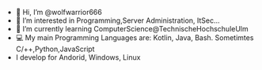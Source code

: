 - 👋 Hi, I’m @wolfwarrior666
- 👀 I’m interested in Programming,Server Administration, ItSec...
- 🌱 I’m currently learning ComputerScience@TechnischeHochschuleUlm
- 💻 My main Programming Languages are: Kotlin, Java, Bash. Sometimtes C/++,Python,JavaScript
- I develop for Andorid, Windows, Linux

<!---
wolfwarrior666/wolfwarrior666 is a ✨ special ✨ repository because its `README.md` (this file) appears on your GitHub profile.
You can click the Preview link to take a look at your changes.
--->
